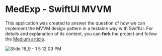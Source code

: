 # MedExp - SwiftUI MVVM
This application was created to answer the question of how we can implement the MVVM design pattern in a testable way with SwiftUI. For details and explanation of its content, you can **fork** the project and follow the <a href="">Medium article</a>.
 
![Slide 16_9 - 1 5 12 03 PM](https://user-images.githubusercontent.com/74152011/202898786-9f17b558-3ce5-4263-bec9-8332bbd02b46.png)
